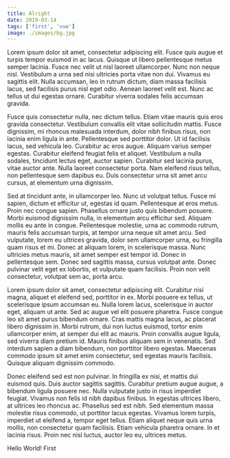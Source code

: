 ```yaml
---
title: Alright
date: 2019-03-14
tags: ['first', 'vue']
image: ./images/bg.jpg
---
```

Lorem ipsum dolor sit amet, consectetur adipiscing elit. Fusce quis augue et turpis tempor euismod in ac lacus. Quisque ut libero pellentesque metus semper lacinia. Fusce nec velit ut nisl laoreet ullamcorper. Nunc non neque nisl. Vestibulum a urna sed nisi ultricies porta vitae non dui. Vivamus eu sagittis elit. Nulla accumsan, leo in rutrum dictum, diam massa facilisis lacus, sed facilisis purus nisl eget odio. Aenean laoreet velit est. Nunc ac tellus ut dui egestas ornare. Curabitur viverra sodales felis accumsan gravida.

Fusce quis consectetur nulla, nec dictum tellus. Etiam vitae mauris quis eros gravida consectetur. Vestibulum convallis elit vitae sollicitudin mattis. Fusce dignissim, mi rhoncus malesuada interdum, dolor nibh finibus risus, non lacinia enim ligula in ante. Pellentesque sed porttitor dolor. Ut id facilisis lacus, sed vehicula leo. Curabitur ac eros augue. Aliquam varius semper egestas. Curabitur eleifend feugiat felis et aliquet. Vestibulum a nulla sodales, tincidunt lectus eget, auctor sapien. Curabitur sed lacinia purus, vitae auctor ante. Nulla laoreet consectetur porta. Nam eleifend risus tellus, non pellentesque sem dapibus eu. Duis consectetur urna sit amet arcu cursus, at elementum urna dignissim.

Sed at tincidunt ante, in ullamcorper leo. Nunc ut volutpat tellus. Fusce mi sapien, dictum et efficitur ut, egestas id quam. Pellentesque at eros metus. Proin nec congue sapien. Phasellus ornare justo quis bibendum posuere. Morbi euismod dignissim nulla, in elementum arcu efficitur sed. Aliquam mollis eu ante in congue. Pellentesque molestie, urna ac commodo rutrum, mauris felis accumsan turpis, at tempor urna neque sit amet arcu. Sed vulputate, lorem eu ultrices gravida, dolor sem ullamcorper urna, eu fringilla quam risus et mi. Donec at aliquam lorem, in scelerisque massa. Nunc ultricies metus mauris, sit amet semper est tempor id. Donec in pellentesque sem. Donec sed sagittis massa, cursus volutpat ante. Donec pulvinar velit eget ex lobortis, et vulputate quam facilisis. Proin non velit consectetur, volutpat sem ac, porta arcu.

Lorem ipsum dolor sit amet, consectetur adipiscing elit. Curabitur nisi magna, aliquet et eleifend sed, porttitor in ex. Morbi posuere ex tellus, ut scelerisque ipsum accumsan eu. Nulla lorem lacus, scelerisque in auctor eget, aliquam ut ante. Sed ac augue vel elit posuere pharetra. Fusce congue leo sit amet purus bibendum ornare. Cras mattis magna lacus, ac placerat libero dignissim in. Morbi rutrum, dui non luctus euismod, tortor enim ullamcorper enim, at semper dui elit ac mauris. Proin convallis augue ligula, sed viverra diam pretium id. Mauris finibus aliquam sem in venenatis. Sed interdum sapien a diam bibendum, non porttitor libero egestas. Maecenas commodo ipsum sit amet enim consectetur, sed egestas mauris facilisis. Quisque aliquam dignissim commodo.

Donec eleifend sed est non pulvinar. In fringilla ex nisi, et mattis dui euismod quis. Duis auctor sagittis sagittis. Curabitur pretium augue augue, a bibendum ligula posuere nec. Nulla vulputate justo in risus imperdiet feugiat. Vivamus non felis id nibh dapibus finibus. In egestas ultrices libero, at ultrices leo rhoncus ac. Phasellus sed est nibh. Sed elementum massa molestie risus commodo, ut porttitor lacus egestas. Vivamus lorem turpis, imperdiet ut eleifend a, tempor eget tellus. Etiam aliquet neque quis urna mollis, non consectetur quam facilisis. Etiam vehicula pharetra ornare. In et lacinia risus. Proin nec nisl luctus, auctor leo eu, ultrices metus.

Hello World!
First
